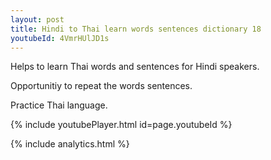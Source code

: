 ```yaml
---
layout: post
title: Hindi to Thai learn words sentences dictionary 18 
youtubeId: 4VmrHUlJD1s
---
```

 
 
Helps to learn Thai words and sentences for Hindi speakers.

Opportunitiy to repeat the words sentences. 

Practice Thai language. 
 
{% include youtubePlayer.html id=page.youtubeId %}
 
 
{% include analytics.html %}